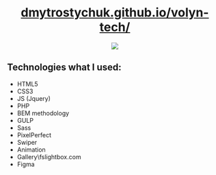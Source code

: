<h1 align="center">
  <a href="[https://dmytrostychuk.github.io/Armax-Mg/#](https://dmytrostychuk.github.io/volyn-tech/index.html#)">
    dmytrostychuk.github.io/volyn-tech/
  </a>
</h1>
<p align="center">
  <img src="![device@1x](https://github.com/dmytrostychuk/Armax/assets/72120575/24f8bbc6-d2c0-475b-97ec-91b7383115cd)">
</p>
<h2>
  Technologies what I used:
</h2>
<ul>
  <li>HTML5</li>
  <li>CSS3</li>
  <li>JS (Jquery)</li>
  <li>PHP</li>
  <li>BEM methodology</li>
  <li>GULP</li>  
  <li>Sass</li>  
  <li>PixelPerfect</li>
  <li>Swiper</li>
  <li>Animation</li>
  <li>Gallery\fslightbox.com</li>
  <li>Figma</li>
</ul>
